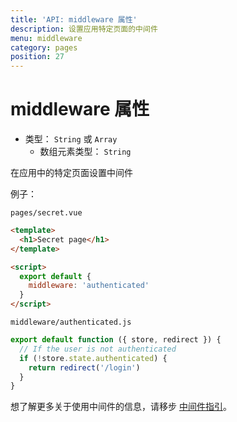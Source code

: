 ```yaml
---
title: 'API: middleware 属性'
description: 设置应用特定页面的中间件
menu: middleware
category: pages
position: 27
---
```


# middleware 属性

- 类型： `String` 或 `Array`
  - 数组元素类型： `String`

在应用中的特定页面设置中间件

例子：

`pages/secret.vue`

```html
<template>
  <h1>Secret page</h1>
</template>

<script>
  export default {
    middleware: 'authenticated'
  }
</script>
```

`middleware/authenticated.js`

```javascript
export default function ({ store, redirect }) {
  // If the user is not authenticated
  if (!store.state.authenticated) {
    return redirect('/login')
  }
}
```

想了解更多关于使用中间件的信息，请移步 [中间件指引](/guide/routing#中间件)。

